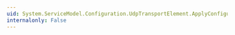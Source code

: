```yaml
---
uid: System.ServiceModel.Configuration.UdpTransportElement.ApplyConfiguration(System.ServiceModel.Channels.BindingElement)
internalonly: False
---
```

